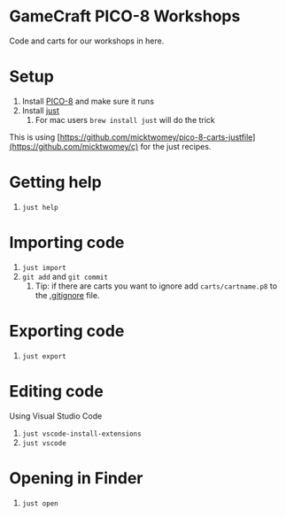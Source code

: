 # GameCraft PICO-8 Workshops

Code and carts for our workshops in here.

# Setup

1. Install [PICO-8](https://www.lexaloffle.com/pico-8.php) and make sure it runs
2. Install [just](https://just.systems/)
   1. For mac users `brew install just` will do the trick

This is using [https://github.com/micktwomey/pico-8-carts-justfile](https://github.com/micktwomey/c) for the just recipes.

# Getting help

1. `just help`

# Importing code

1. `just import`
2. `git add` and `git commit`
   1. Tip: if there are carts you want to ignore add `carts/cartname.p8` to the [.gitignore](.gitignore) file.

# Exporting code

1. `just export`

# Editing code

Using Visual Studio Code
1. `just vscode-install-extensions`
2. `just vscode`

# Opening in Finder

1. `just open`
